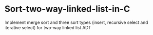 # Sort-two-way-linked-list-in-C
Implement merge sort and three sort types (insert, recursive select and iterative select) for two-way linked list ADT
